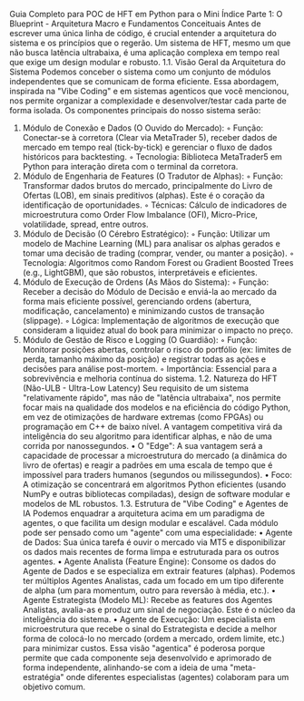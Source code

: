 Guia Completo para POC de HFT em Python para o Mini Índice
Parte 1: O Blueprint - Arquitetura Macro e Fundamentos Conceituais
Antes de escrever uma única linha de código, é crucial entender a arquitetura do sistema e os princípios que o regerão. Um sistema de HFT, mesmo um que não busca latência ultrabaixa, é uma aplicação complexa em tempo real que exige um design modular e robusto.
1.1. Visão Geral da Arquitetura do Sistema
Podemos conceber o sistema como um conjunto de módulos independentes que se comunicam de forma eficiente. Essa abordagem, inspirada na "Vibe Coding" e em sistemas agenticos que você mencionou, nos permite organizar a complexidade e desenvolver/testar cada parte de forma isolada.
Os componentes principais do nosso sistema serão:
1. Módulo de Conexão e Dados (O Ouvido do Mercado):
    ◦ Função: Conectar-se à corretora (Clear via MetaTrader 5), receber dados de mercado em tempo real (tick-by-tick) e gerenciar o fluxo de dados históricos para backtesting.
    ◦ Tecnologia: Biblioteca MetaTrader5 em Python para interação direta com o terminal da corretora.
2. Módulo de Engenharia de Features (O Tradutor de Alphas):
    ◦ Função: Transformar dados brutos do mercado, principalmente do Livro de Ofertas (LOB), em sinais preditivos (alphas). Este é o coração da identificação de oportunidades.
    ◦ Técnicas: Cálculo de indicadores de microestrutura como Order Flow Imbalance (OFI), Micro-Price, volatilidade, spread, entre outros.
3. Módulo de Decisão (O Cérebro Estratégico):
    ◦ Função: Utilizar um modelo de Machine Learning (ML) para analisar os alphas gerados e tomar uma decisão de trading (comprar, vender, ou manter a posição).
    ◦ Tecnologia: Algoritmos como Random Forest ou Gradient Boosted Trees (e.g., LightGBM), que são robustos, interpretáveis e eficientes.
4. Módulo de Execução de Ordens (As Mãos do Sistema):
    ◦ Função: Receber a decisão do Módulo de Decisão e enviá-la ao mercado da forma mais eficiente possível, gerenciando ordens (abertura, modificação, cancelamento) e minimizando custos de transação (slippage).
    ◦ Lógica: Implementação de algoritmos de execução que consideram a liquidez atual do book para minimizar o impacto no preço.
5. Módulo de Gestão de Risco e Logging (O Guardião):
    ◦ Função: Monitorar posições abertas, controlar o risco do portfólio (ex: limites de perda, tamanho máximo da posição) e registrar todas as ações e decisões para análise post-mortem.
    ◦ Importância: Essencial para a sobrevivência e melhoria contínua do sistema.
1.2. Natureza do HFT (Não-ULB - Ultra-Low Latency)
Seu requisito de um sistema "relativamente rápido", mas não de "latência ultrabaixa", nos permite focar mais na qualidade dos modelos e na eficiência do código Python, em vez de otimizações de hardware extremas (como FPGAs) ou programação em C++ de baixo nível. A vantagem competitiva virá da inteligência do seu algoritmo para identificar alphas, e não de uma corrida por nanossegundos.
• O "Edge": A sua vantagem será a capacidade de processar a microestrutura do mercado (a dinâmica do livro de ofertas) e reagir a padrões em uma escala de tempo que é impossível para traders humanos (segundos ou milissegundos).
• Foco: A otimização se concentrará em algoritmos Python eficientes (usando NumPy e outras bibliotecas compiladas), design de software modular e modelos de ML robustos.
1.3. Estrutura de "Vibe Coding" e Agentes de IA
Podemos enquadrar a arquitetura acima em um paradigma de agentes, o que facilita um design modular e escalável. Cada módulo pode ser pensado como um "agente" com uma especialidade:
• Agente de Dados: Sua única tarefa é ouvir o mercado via MT5 e disponibilizar os dados mais recentes de forma limpa e estruturada para os outros agentes.
• Agente Analista (Feature Engine): Consome os dados do Agente de Dados e se especializa em extrair features (alphas). Podemos ter múltiplos Agentes Analistas, cada um focado em um tipo diferente de alpha (um para momentum, outro para reversão à média, etc.).
• Agente Estrategista (Modelo ML): Recebe as features dos Agentes Analistas, avalia-as e produz um sinal de negociação. Este é o núcleo da inteligência do sistema.
• Agente de Execução: Um especialista em microestrutura que recebe o sinal do Estrategista e decide a melhor forma de colocá-lo no mercado (ordem a mercado, ordem limite, etc.) para minimizar custos.
Essa visão "agentica" é poderosa porque permite que cada componente seja desenvolvido e aprimorado de forma independente, alinhando-se com a ideia de uma "meta-estratégia" onde diferentes especialistas (agentes) colaboram para um objetivo comum.
